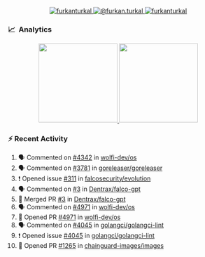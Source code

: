 <p align="center">
  <a href="https://linkedin.com/in/furkanturkal" target="blank">
    <img src="https://img.shields.io/badge/linkedin-%230077B5.svg?&style=for-the-badge&logo=linkedin&logoColor=white" alt="furkanturkal" />
  </a>
  <a href="https://medium.com/@furkan.turkal" target="blank">
    <img src="https://img.shields.io/badge/medium-%2312100E.svg?&style=for-the-badge&logo=medium&logoColor=white" alt="@furkan.turkal" />
  </a>
  <a href="https://twitter.com/furkanturkaI" target="blank">
    <img src="https://img.shields.io/badge/Twitter-1DA1F2?style=for-the-badge&logo=twitter&logoColor=white" alt="furkanturkaI" />
  </a>
</p>

### 📈 &nbsp;Analytics

<p align="center">
  <a href="https://coderstats.net/github/#Dentrax">
    <img height="180em" src="https://github-readme-stats-eight-theta.vercel.app/api?username=Dentrax&show_icons=true&theme=algolia&include_all_commits=true&count_private=true&line_height=26"/>
    <img height="180em" src="https://github-readme-stats-eight-theta.vercel.app/api/top-langs/?username=Dentrax&layout=compact&langs_count=8&theme=algolia&line_height=26"/>
  </a>
</p>

### :zap: Recent Activity

<!--START_SECTION:activity-->
1. 🗣 Commented on [#4342](https://github.com/wolfi-dev/os/issues/4342#issuecomment-1706222078) in [wolfi-dev/os](https://github.com/wolfi-dev/os)
2. 🗣 Commented on [#3781](https://github.com/goreleaser/goreleaser/issues/3781#issuecomment-1706043523) in [goreleaser/goreleaser](https://github.com/goreleaser/goreleaser)
3. ❗ Opened issue [#311](https://github.com/falcosecurity/evolution/issues/311) in [falcosecurity/evolution](https://github.com/falcosecurity/evolution)
4. 🗣 Commented on [#3](https://github.com/Dentrax/falco-gpt/pull/3#issuecomment-1704685133) in [Dentrax/falco-gpt](https://github.com/Dentrax/falco-gpt)
5. 🎉 Merged PR [#3](https://github.com/Dentrax/falco-gpt/pull/3) in [Dentrax/falco-gpt](https://github.com/Dentrax/falco-gpt)
6. 🗣 Commented on [#4971](https://github.com/wolfi-dev/os/pull/4971#issuecomment-1699784195) in [wolfi-dev/os](https://github.com/wolfi-dev/os)
7. 💪 Opened PR [#4971](https://github.com/wolfi-dev/os/pull/4971) in [wolfi-dev/os](https://github.com/wolfi-dev/os)
8. 🗣 Commented on [#4045](https://github.com/golangci/golangci-lint/issues/4045#issuecomment-1695456851) in [golangci/golangci-lint](https://github.com/golangci/golangci-lint)
9. ❗ Opened issue [#4045](https://github.com/golangci/golangci-lint/issues/4045) in [golangci/golangci-lint](https://github.com/golangci/golangci-lint)
10. 💪 Opened PR [#1265](https://github.com/chainguard-images/images/pull/1265) in [chainguard-images/images](https://github.com/chainguard-images/images)
<!--END_SECTION:activity-->
